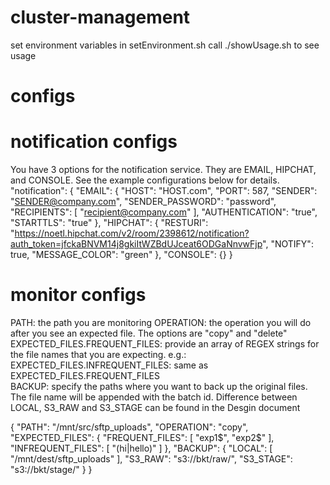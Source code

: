 # cluster-management
set environment variables in setEnvironment.sh
call ./showUsage.sh to see usage


# configs
# notification configs
You have 3 options for the notification service. They are EMAIL, HIPCHAT, and CONSOLE. See the example configurations below for details. 
"notification":
{
  "EMAIL": {
    "HOST": "HOST.com",
    "PORT": 587,
    "SENDER": "SENDER@company.com",
    "SENDER_PASSWORD": "password",
    "RECIPIENTS": [
      "recipient@company.com"
    ],
    "AUTHENTICATION": "true",
    "STARTTLS": "true"
  },
  "HIPCHAT": {
    "RESTURI": "https://noetl.hipchat.com/v2/room/2398612/notification?auth_token=jfckaBNVM14j8gkiItWZBdUJceat6ODGaNnvwFjp",
    "NOTIFY": true,
    "MESSAGE_COLOR": "green"
  },
  "CONSOLE": {}
}


# monitor configs
PATH: the path you are monitoring
OPERATION: the operation you will do after you see an expected file. The options are "copy" and "delete"
EXPECTED_FILES.FREQUENT_FILES: provide an array of REGEX strings for the file names that you are expecting.
    e.g.:
EXPECTED_FILES.INFREQUENT_FILES: same as EXPECTED_FILES.FREQUENT_FILES   
BACKUP: specify the paths where you want to back up the original files. The file name will be appended with the batch id. Difference between LOCAL, S3_RAW and S3_STAGE can be found in the Desgin document

{
  "PATH": "/mnt/src/sftp_uploads",
  "OPERATION": "copy",
  "EXPECTED_FILES": {
    "FREQUENT_FILES": [
      "exp1$",
      "exp2$"
    ],
    "INFREQUENT_FILES": [
      "(hi|hello)"
    ]
  },
  "BACKUP": {
    "LOCAL": [
      "/mnt/dest/sftp_uploads"
    ],
    "S3_RAW": "s3://bkt/raw/",
    "S3_STAGE": "s3://bkt/stage/"
  }
}
